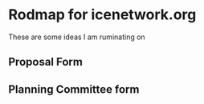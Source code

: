 # Rodmap for icenetwork.org

These are some ideas I am ruminating on




## Proposal Form





## Planning Committee form





